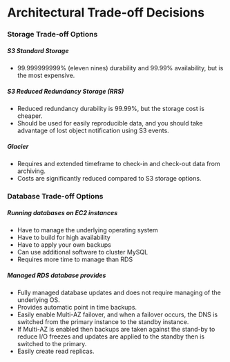 # Architectural Trade-off Decisions

### Storage Trade-off Options

##### S3 Standard Storage

- 99.999999999% (eleven nines) durability and 99.99% availability, but is the
  most expensive.

##### S3 Reduced Redundancy Storage (RRS)

- Reduced redundancy durability is 99.99%, but the storage cost is cheaper.
- Should be used for easily reproducible data, and you should take advantage of
  lost object notification using S3 events.

##### Glacier

- Requires and extended timeframe to check-in and check-out data from archiving.
- Costs are significantly reduced compared to S3 storage options.

### Database Trade-off Options

##### Running databases on EC2 instances

- Have to manage the underlying operating system
- Have to build for high availability
- Have to apply your own backups
- Can use additional software to cluster MySQL
- Requires more time to manage than RDS

##### Managed RDS database provides

- Fully managed database updates and does not require managing of the underlying OS.
- Provides automatic point in time backups.
- Easily enable Multi-AZ failover, and when a failover occurs, the DNS is
  switched from the primary instance to the standby instance.
- If Multi-AZ is enabled then backups are taken against the stand-by to reduce
  I/O freezes and updates are applied to the standby then is switched to the
  primary.
- Easily create read replicas.
